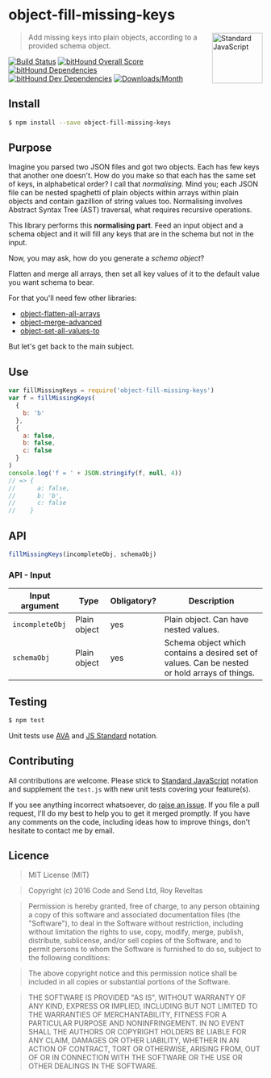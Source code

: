 # object-fill-missing-keys

<a href="https://github.com/feross/standard" style="float: right; padding: 0 0 20px 20px;"><img src="https://cdn.rawgit.com/feross/standard/master/sticker.svg" alt="Standard JavaScript" width="100" align="right"></a>

> Add missing keys into plain objects, according to a provided schema object.

[![Build Status][travis-img]][travis-url]
[![bitHound Overall Score][overall-img]][overall-url]
[![bitHound Dependencies][deps-img]][deps-url]
[![bitHound Dev Dependencies][dev-img]][dev-url]
[![Downloads/Month][downloads-img]][downloads-url]

## Install

```sh
$ npm install --save object-fill-missing-keys
```

## Purpose

Imagine you parsed two JSON files and got two objects. Each has few keys that another one doesn't. How do you make so that each has the same set of keys, in alphabetical order? I call that _normalising_. Mind you; each JSON file can be nested spaghetti of plain objects within arrays within plain objects and contain gazillion of string values too. Normalising involves Abstract Syntax Tree (AST) traversal, what requires recursive operations.

This library performs this **normalising part**. Feed an input object and a schema object and it will fill any keys that are in the schema but not in the input.

Now, you may ask, how do you generate a _schema object_?

Flatten and merge all arrays, then set all key values of it to the default value you want schema to bear.

For that you'll need few other libraries:

* [object-flatten-all-arrays](https://github.com/code-and-send/object-flatten-all-arrays)
* [object-merge-advanced](https://github.com/code-and-send/object-merge-advanced)
* [object-set-all-values-to](https://github.com/code-and-send/object-set-all-values-to)

But let's get back to the main subject.

## Use

```js
var fillMissingKeys = require('object-fill-missing-keys')
var f = fillMissingKeys(
  {
    b: 'b'
  },
  {
    a: false,
    b: false,
    c: false
  }
)
console.log('f = ' + JSON.stringify(f, null, 4))
// => {
//      a: false,
//      b: 'b',
//      c: false
//    }
```

## API

```js
fillMissingKeys(incompleteObj, schemaObj)
```

### API - Input

Input argument           | Type           | Obligatory? | Description
-------------------------|----------------|-------------|-------------
`incompleteObj`          | Plain object   | yes         | Plain object. Can have nested values.
`schemaObj`              | Plain object   | yes         | Schema object which contains a desired set of values. Can be nested or hold arrays of things.

## Testing

```bash
$ npm test
```

Unit tests use [AVA](https://github.com/avajs/ava) and [JS Standard](https://github.com/feross/standard) notation.

## Contributing

All contributions are welcome. Please stick to [Standard JavaScript](https://github.com/feross/standard) notation and supplement the `test.js` with new unit tests covering your feature(s).

If you see anything incorrect whatsoever, do [raise an issue](https://github.com/code-and-send/object-fill-missing-keys/issues). If you file a pull request, I'll do my best to help you to get it merged promptly. If you have any comments on the code, including ideas how to improve things, don't hesitate to contact me by email.

## Licence

> MIT License (MIT)

> Copyright (c) 2016 Code and Send Ltd, Roy Reveltas

> Permission is hereby granted, free of charge, to any person obtaining a copy
of this software and associated documentation files (the "Software"), to deal
in the Software without restriction, including without limitation the rights
to use, copy, modify, merge, publish, distribute, sublicense, and/or sell
copies of the Software, and to permit persons to whom the Software is
furnished to do so, subject to the following conditions:

> The above copyright notice and this permission notice shall be included in all
copies or substantial portions of the Software.

> THE SOFTWARE IS PROVIDED "AS IS", WITHOUT WARRANTY OF ANY KIND, EXPRESS OR
IMPLIED, INCLUDING BUT NOT LIMITED TO THE WARRANTIES OF MERCHANTABILITY,
FITNESS FOR A PARTICULAR PURPOSE AND NONINFRINGEMENT. IN NO EVENT SHALL THE
AUTHORS OR COPYRIGHT HOLDERS BE LIABLE FOR ANY CLAIM, DAMAGES OR OTHER
LIABILITY, WHETHER IN AN ACTION OF CONTRACT, TORT OR OTHERWISE, ARISING FROM,
OUT OF OR IN CONNECTION WITH THE SOFTWARE OR THE USE OR OTHER DEALINGS IN THE
SOFTWARE.

[travis-img]: https://travis-ci.org/code-and-send/object-fill-missing-keys.svg?branch=master
[travis-url]: https://travis-ci.org/code-and-send/object-fill-missing-keys

[overall-img]: https://www.bithound.io/github/code-and-send/object-fill-missing-keys/badges/score.svg
[overall-url]: https://www.bithound.io/github/code-and-send/object-fill-missing-keys

[deps-img]: https://www.bithound.io/github/code-and-send/object-fill-missing-keys/badges/dependencies.svg
[deps-url]: https://www.bithound.io/github/code-and-send/object-fill-missing-keys/master/dependencies/npm

[dev-img]: https://www.bithound.io/github/code-and-send/object-fill-missing-keys/badges/devDependencies.svg
[dev-url]: https://www.bithound.io/github/code-and-send/object-fill-missing-keys/master/dependencies/npm

[downloads-img]: https://img.shields.io/npm/dm/object-fill-missing-keys.svg
[downloads-url]: https://www.npmjs.com/package/object-fill-missing-keys
